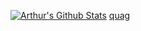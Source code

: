 [![Arthur's Github Stats](https://github-readme-stats.vercel.app/api?username=arthurcarrell&show_icons=true&theme=radical)](https://github.com/anuraghazra/github-readme-stats)
[quag](https://img.pokemondb.net/sprites/scarlet-violet/normal/quagsire.png)
